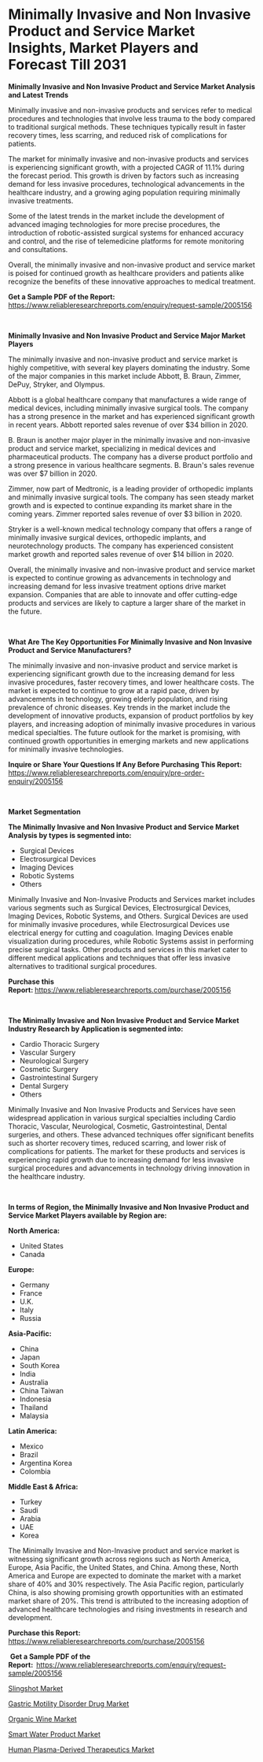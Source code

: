 <p><h1>Minimally Invasive and Non Invasive Product and Service Market Insights, Market Players and Forecast Till 2031</h1></p><p><strong>Minimally Invasive and Non Invasive Product and Service Market Analysis and Latest Trends</strong></p>
<p><p>Minimally invasive and non-invasive products and services refer to medical procedures and technologies that involve less trauma to the body compared to traditional surgical methods. These techniques typically result in faster recovery times, less scarring, and reduced risk of complications for patients.</p><p>The market for minimally invasive and non-invasive products and services is experiencing significant growth, with a projected CAGR of 11.1% during the forecast period. This growth is driven by factors such as increasing demand for less invasive procedures, technological advancements in the healthcare industry, and a growing aging population requiring minimally invasive treatments.</p><p>Some of the latest trends in the market include the development of advanced imaging technologies for more precise procedures, the introduction of robotic-assisted surgical systems for enhanced accuracy and control, and the rise of telemedicine platforms for remote monitoring and consultations.</p><p>Overall, the minimally invasive and non-invasive product and service market is poised for continued growth as healthcare providers and patients alike recognize the benefits of these innovative approaches to medical treatment.</p></p>
<p><strong>Get a Sample PDF of the Report:&nbsp;</strong> <a href="https://www.reliableresearchreports.com/enquiry/request-sample/2005156">https://www.reliableresearchreports.com/enquiry/request-sample/2005156</a></p>
<p>&nbsp;</p>
<p><strong>Minimally Invasive and Non Invasive Product and Service Major Market Players</strong></p>
<p><p>The minimally invasive and non-invasive product and service market is highly competitive, with several key players dominating the industry. Some of the major companies in this market include Abbott, B. Braun, Zimmer, DePuy, Stryker, and Olympus.</p><p>Abbott is a global healthcare company that manufactures a wide range of medical devices, including minimally invasive surgical tools. The company has a strong presence in the market and has experienced significant growth in recent years. Abbott reported sales revenue of over $34 billion in 2020.</p><p>B. Braun is another major player in the minimally invasive and non-invasive product and service market, specializing in medical devices and pharmaceutical products. The company has a diverse product portfolio and a strong presence in various healthcare segments. B. Braun's sales revenue was over $7 billion in 2020.</p><p>Zimmer, now part of Medtronic, is a leading provider of orthopedic implants and minimally invasive surgical tools. The company has seen steady market growth and is expected to continue expanding its market share in the coming years. Zimmer reported sales revenue of over $3 billion in 2020.</p><p>Stryker is a well-known medical technology company that offers a range of minimally invasive surgical devices, orthopedic implants, and neurotechnology products. The company has experienced consistent market growth and reported sales revenue of over $14 billion in 2020.</p><p>Overall, the minimally invasive and non-invasive product and service market is expected to continue growing as advancements in technology and increasing demand for less invasive treatment options drive market expansion. Companies that are able to innovate and offer cutting-edge products and services are likely to capture a larger share of the market in the future.</p></p>
<p>&nbsp;</p>
<p><strong>What Are The Key Opportunities For Minimally Invasive and Non Invasive Product and Service Manufacturers?</strong></p>
<p><p>The minimally invasive and non-invasive product and service market is experiencing significant growth due to the increasing demand for less invasive procedures, faster recovery times, and lower healthcare costs. The market is expected to continue to grow at a rapid pace, driven by advancements in technology, growing elderly population, and rising prevalence of chronic diseases. Key trends in the market include the development of innovative products, expansion of product portfolios by key players, and increasing adoption of minimally invasive procedures in various medical specialties. The future outlook for the market is promising, with continued growth opportunities in emerging markets and new applications for minimally invasive technologies.</p></p>
<p><strong>Inquire or Share Your Questions If Any Before Purchasing This Report:</strong> <a href="https://www.reliableresearchreports.com/enquiry/pre-order-enquiry/2005156">https://www.reliableresearchreports.com/enquiry/pre-order-enquiry/2005156</a></p>
<p>&nbsp;</p>
<p><strong>Market Segmentation</strong></p>
<p><strong>The Minimally Invasive and Non Invasive Product and Service Market Analysis by types is segmented into:</strong></p>
<p><ul><li>Surgical Devices</li><li>Electrosurgical Devices</li><li>Imaging Devices</li><li>Robotic Systems</li><li>Others</li></ul></p>
<p><p>Minimally Invasive and Non-Invasive Products and Services market includes various segments such as Surgical Devices, Electrosurgical Devices, Imaging Devices, Robotic Systems, and Others. Surgical Devices are used for minimally invasive procedures, while Electrosurgical Devices use electrical energy for cutting and coagulation. Imaging Devices enable visualization during procedures, while Robotic Systems assist in performing precise surgical tasks. Other products and services in this market cater to different medical applications and techniques that offer less invasive alternatives to traditional surgical procedures.</p></p>
<p><strong>Purchase this Report:&nbsp;</strong><a href="https://www.reliableresearchreports.com/purchase/2005156">https://www.reliableresearchreports.com/purchase/2005156</a></p>
<p>&nbsp;</p>
<p><strong>The Minimally Invasive and Non Invasive Product and Service Market Industry Research by Application is segmented into:</strong></p>
<p><ul><li>Cardio Thoracic Surgery</li><li>Vascular Surgery</li><li>Neurological Surgery</li><li>Cosmetic Surgery</li><li>Gastrointestinal Surgery</li><li>Dental Surgery</li><li>Others</li></ul></p>
<p><p>Minimally Invasive and Non Invasive Products and Services have seen widespread application in various surgical specialties including Cardio Thoracic, Vascular, Neurological, Cosmetic, Gastrointestinal, Dental surgeries, and others. These advanced techniques offer significant benefits such as shorter recovery times, reduced scarring, and lower risk of complications for patients. The market for these products and services is experiencing rapid growth due to increasing demand for less invasive surgical procedures and advancements in technology driving innovation in the healthcare industry.</p></p>
<p>&nbsp;</p>
<p><strong>In terms of Region, the Minimally Invasive and Non Invasive Product and Service Market Players available by Region are:</strong></p>
<p>
    <p> <strong> North America: </strong>
        <ul>
            <li>United States</li>
            <li>Canada</li>
        </ul>
        </p> 
    <p> <strong> Europe: </strong>
        <ul>
            <li>Germany</li>
            <li>France</li>
            <li>U.K.</li>
            <li>Italy</li>
            <li>Russia</li>
        </ul>
        </p> 
    <p> <strong> Asia-Pacific: </strong>
        <ul>
            <li>China</li>
            <li>Japan</li>
            <li>South Korea</li>
            <li>India</li>
            <li>Australia</li>
            <li>China Taiwan</li>
            <li>Indonesia</li>
            <li>Thailand</li>
            <li>Malaysia</li>
        </ul>
        </p> 
    <p> <strong> Latin America: </strong>
        <ul>
            <li>Mexico</li>
            <li>Brazil</li>
            <li>Argentina Korea</li>
            <li>Colombia</li>
        </ul>
        </p> 
    <p> <strong> Middle East & Africa: </strong>
        <ul>
            <li>Turkey</li>
            <li>Saudi</li>
            <li>Arabia</li>
            <li>UAE</li>
            <li>Korea</li>
        </ul>
    </p>
    </p>
<p><p>The Minimally Invasive and Non-Invasive product and service market is witnessing significant growth across regions such as North America, Europe, Asia Pacific, the United States, and China. Among these, North America and Europe are expected to dominate the market with a market share of 40% and 30% respectively. The Asia Pacific region, particularly China, is also showing promising growth opportunities with an estimated market share of 20%. This trend is attributed to the increasing adoption of advanced healthcare technologies and rising investments in research and development.</p></p>
<p><strong>Purchase this Report: </strong><a href="https://www.reliableresearchreports.com/purchase/2005156">https://www.reliableresearchreports.com/purchase/2005156</a></p>
<p>&nbsp;<strong>Get a Sample PDF of the Report:&nbsp;&nbsp;</strong><a href="https://www.reliableresearchreports.com/enquiry/request-sample/2005156">https://www.reliableresearchreports.com/enquiry/request-sample/2005156</a></p>
<p><strong></strong></p>
<p><p><a href="https://view.publitas.com/reportprime-1/slingshot-market-with-the-goal-of-estimating-the-market-size-and-future-growth-potential-of-various-market-segments-based-on-component-applications-end-user-and-region/">Slingshot Market</a></p><p><a href="https://noble-drawer-34c.notion.site/Gastric-Motility-Disorder-Drug-Market-Offer-Valuable-Insights-into-Market-Size-Market-Share-Market-be3ac7ed0b2749158c51e6a02330305a">Gastric Motility Disorder Drug Market</a></p><p><a href="https://view.publitas.com/reportprime-1/organic-wine-market-size-growth-and-forecast-from-2024-2031/">Organic Wine Market</a></p><p><a href="https://iodized-pantydraco-05c.notion.site/Smart-Water-Product-Market-Challenges-Opportunities-and-Growth-Drivers-and-Major-Market-Players-f-4744bb8d5c4e409c9429a555b77950fd">Smart Water Product Market</a></p><p><a href="https://three-jumbo-f6d.notion.site/Human-Plasma-Derived-Therapeutics-Market-Provides-Detailed-Segmentation-of-this-Market-based-on-Type-fe8e776b93a746d086d381d56d5d5238">Human Plasma-Derived Therapeutics Market</a></p></p>